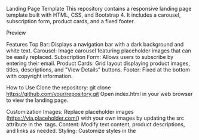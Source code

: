 Landing Page Template
This repository contains a responsive landing page template built with HTML, CSS, and Bootstrap 4. It includes a carousel, subscription form, product cards, and a fixed footer.

Preview

Features
Top Bar: Displays a navigation bar with a dark background and white text.
Carousel: Image carousel featuring placeholder images that can be easily replaced.
Subscription Form: Allows users to subscribe by entering their email.
Product Cards: Grid layout displaying product images, titles, descriptions, and "View Details" buttons.
Footer: Fixed at the bottom with copyright information.

How to Use
Clone the repository:
git clone https://github.com/your/repository.git
Open index.html in your web browser to view the landing page.

Customization
Images: Replace placeholder images (https://via.placeholder.com/) with your own images by updating the src attribute in the <img> tags.
Content: Modify text content, product descriptions, and links as needed.
Styling: Customize styles in the <style> section or link an external CSS file to modify colors, fonts, and layout.
Dependencies
Bootstrap 4.5.2
jQuery 3.5.1 Slim
Popper.js 2.5.4
License
This project is licensed under the MIT License. See the LICENSE file for details.

Notes:
Replace preview.png with an actual preview image of your landing page.
Update your/repository in the clone command with your actual GitHub repository URL.
This README provides an overview of the landing page template, instructions on how to use and customize it, its dependencies, and license information. Customize the content and sections as per your specific needs and additional features of your landing page.
